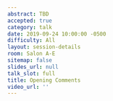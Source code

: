 ```yaml
---
abstract: TBD
accepted: true
category: talk
date: 2019-09-24 10:00:00 -0500
difficulty: All
layout: session-details
room: Salon A-E
sitemap: false
slides_url: null
talk_slot: full
title: Opening Comments
video_url: ''
---
```

